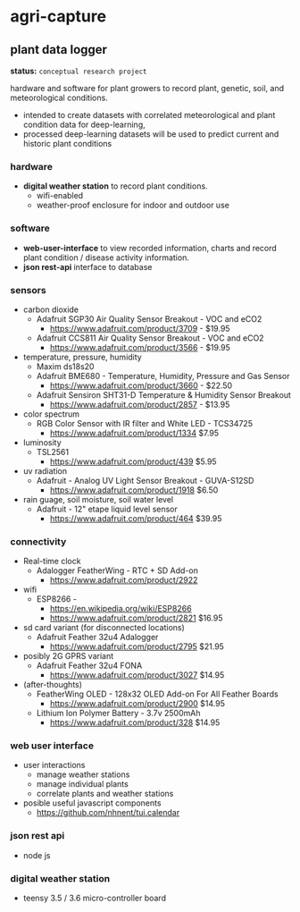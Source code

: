 # agri-capture

## plant data logger

**status:** ```conceptual research project```

hardware and software for plant growers to record plant, genetic, soil, and meteorological conditions.
* intended to create datasets with correlated meteorological and plant condition data for deep-learning,
* processed deep-learning datasets will be used to predict current and historic plant conditions 

### hardware
* **digital weather station** to record plant conditions.
  * wifi-enabled
  * weather-proof enclosure for indoor and outdoor use
  
### software
* **web-user-interface** to view recorded information, charts and record plant condition / disease activity information.
* **json rest-api** interface to database 


### sensors
* carbon dioxide 
  * Adafruit SGP30 Air Quality Sensor Breakout - VOC and eCO2 
    * https://www.adafruit.com/product/3709 - $19.95
  * Adafruit CCS811 Air Quality Sensor Breakout - VOC and eCO2 
    * https://www.adafruit.com/product/3566 - $19.95 
* temperature, pressure, humidity 
  * Maxim ds18s20 
  * Adafruit BME680 - Temperature, Humidity, Pressure and Gas Sensor 
    * https://www.adafruit.com/product/3660 - $22.50
  * Adafruit Sensiron SHT31-D Temperature & Humidity Sensor Breakout 
    * https://www.adafruit.com/product/2857 - $13.95
* color spectrum
  * RGB Color Sensor with IR filter and White LED - TCS34725 
    * https://www.adafruit.com/product/1334 $7.95
* luminosity 
  * TSL2561 
    * https://www.adafruit.com/product/439 $5.95
* uv radiation
  * Adafruit - Analog UV Light Sensor Breakout - GUVA-S12SD
    * https://www.adafruit.com/product/1918 $6.50
* rain guage, soil moisture, soil water level
  * Adafruit - 12" etape liquid level sensor 
    * https://www.adafruit.com/product/464 $39.95

### connectivity
* Real-time clock
  * Adalogger FeatherWing - RTC + SD Add-on 
    * https://www.adafruit.com/product/2922
* wifi
  * ESP8266 - 
    * https://en.wikipedia.org/wiki/ESP8266
    * https://www.adafruit.com/product/2821 $16.95
* sd card variant (for disconnected locations) 
  * Adafruit Feather 32u4 Adalogger 
    * https://www.adafruit.com/product/2795 $21.95
* posibly 2G GPRS variant
  * Adafruit Feather 32u4 FONA
    * https://www.adafruit.com/product/3027 $14.95
* (after-thoughts) 
  * FeatherWing OLED - 128x32 OLED Add-on For All Feather Boards
    * https://www.adafruit.com/product/2900 $14.95
  * Lithium Ion Polymer Battery - 3.7v 2500mAh
    * https://www.adafruit.com/product/328 $14.95

### web user interface
* user interactions
  * manage weather stations
  * manage individual plants 
  * correlate plants and weather stations
* posible useful javascript components
  * https://github.com/nhnent/tui.calendar

### json rest api
* node js

### digital weather station
* teensy 3.5 / 3.6 micro-controller board
